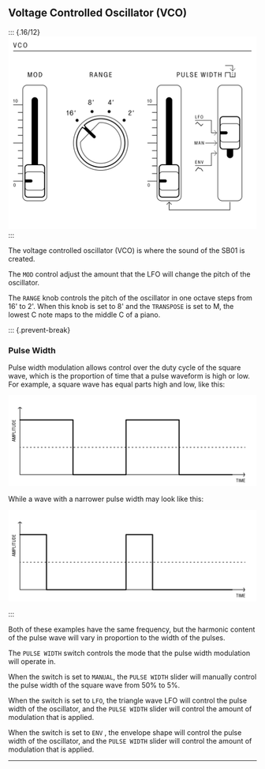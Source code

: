 ## Voltage Controlled Oscillator (VCO)

<article>

::: {.16/12}
![FIGURE 1.4](assets/sb01-vco-bw.svg)
:::

The voltage controlled oscillator (VCO) is where the sound of the SB01 is created.

The `MOD` control adjust the amount that the LFO will change the pitch of the oscillator.

The `RANGE` knob controls the pitch of the oscillator in one octave steps from 16' to 2'. When this knob is set to 8' and the `TRANSPOSE` is set to M, the lowest C note maps to the middle C of a piano.

::: {.prevent-break}
### Pulse Width

Pulse width modulation allows control over the duty cycle of the square wave, which is the proportion of time that a pulse waveform is high or low.  
For example, a square wave has equal parts high and low, like this:

<div class="w2/3">

![FIGURE 1.5](assets/pulse-width-1.svg)

</div>

While a wave with a narrower pulse width may look like this:

<div class="w2/3">

![FIGURE 1.6](assets/pulse-width-2.svg)

</div>
:::

Both of these examples have the same frequency, but the harmonic content of the pulse wave will vary in proportion to the width of the pulses.

The `PULSE WIDTH` switch controls the mode that the pulse width modulation will operate in.

When the switch is set to `MANUAL`, the `PULSE WIDTH` slider will manually control the pulse width of the square wave from 50% to 5%.

When the switch is set to `LFO`, the triangle wave LFO will control the pulse width of the oscillator, and the `PULSE WIDTH` slider will control the amount of modulation that is applied.

When the switch is set to `ENV` , the envelope shape will control the pulse width of the oscillator, and the `PULSE WIDTH` slider will control the amount of modulation that is applied.

</article>

---
